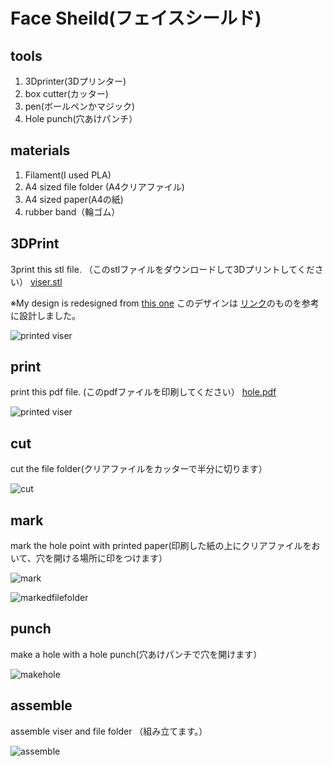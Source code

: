 # Face Sheild(フェイスシールド)

## tools
1. 3Dprinter(3Dプリンター)
2. box cutter(カッター)
3. pen(ボールペンかマジック)
4. Hole punch(穴あけパンチ）

## materials
1. Filament(I used PLA)
2. A4 sized file folder (A4クリアファイル)
3. A4 sized paper(A4の紙)
4. rubber band（輪ゴム）

## 3DPrint
3print this stl file. （このstlファイルをダウンロードして3Dプリントしてください）
[viser.stl](https://doyodoyo.github.io/facesheild/data/viser.stl)

※My design is redesigned from [this one](https://3dverkstan.se/protective-visor/?fbclid=IwAR2dOBuCgvJRfSbnNw2sQVR5AIrAJxr7Wq1vRLRMIpmgEuC3X23oNTrRbhc)
このデザインは [リンク](https://3dverkstan.se/protective-visor/?fbclid=IwAR2dOBuCgvJRfSbnNw2sQVR5AIrAJxr7Wq1vRLRMIpmgEuC3X23oNTrRbhc)のものを参考に設計しました。

![printed viser](https://doyodoyo.github.io/facesheild/images/1.jpeg)

## print
print this pdf file. (このpdfファイルを印刷してください）
[hole.pdf](https://doyodoyo.github.io/facesheild/data/hole.pdf)


![printed viser](https://doyodoyo.github.io/facesheild/images/2.jpeg)

## cut
cut the file folder(クリアファイルをカッターで半分に切ります）

![cut](https://doyodoyo.github.io/facesheild/images/3.jpeg)

## mark
mark the hole point with printed paper(印刷した紙の上にクリアファイルをおいて、穴を開ける場所に印をつけます）

![mark](https://doyodoyo.github.io/facesheild/images/4.jpeg)


![markedfilefolder](https://doyodoyo.github.io/facesheild/images/5.jpeg)

## punch
make a hole with a hole punch(穴あけパンチで穴を開けます）

![makehole](https://doyodoyo.github.io/facesheild/images/6.jpeg)

## assemble
assemble viser and file folder （組み立てます。）

![assemble](https://doyodoyo.github.io/facesheild/images/7.jpeg)
